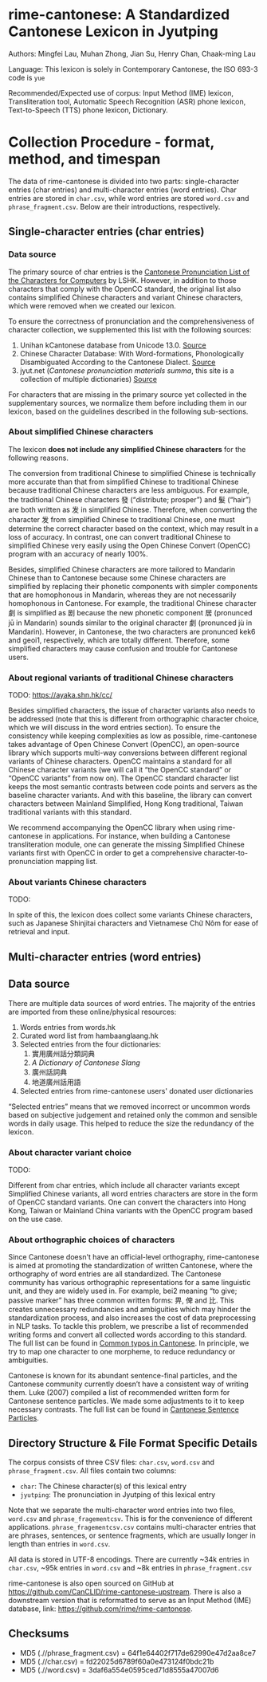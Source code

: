 # rime-cantonese: A Standardized Cantonese Lexicon in Jyutping

Authors: Mingfei Lau, Muhan Zhong, Jian Su, Henry Chan, Chaak-ming Lau

Language: This lexicon is solely in Contemporary Cantonese, the ISO 693-3 code is `yue`

Recommended/Expected use of corpus: Input Method (IME) lexicon, Transliteration tool, Automatic Speech Recognition (ASR) phone lexicon, Text-to-Speech (TTS) phone lexicon, Dictionary.

# Collection Procedure - format, method, and timespan

The data of rime-cantonese is divided into two parts: single-character entries (char entries) and multi-character entries (word entries). Char entries are stored in `char.csv`, while word entries are stored `word.csv` and `phrase_fragment.csv`. Below are their introductions, respectively.

## Single-character entries (char entries)

### Data source

The primary source of char entries is the [Cantonese Pronunciation List of the Characters for Computers](https://github.com/lshk-org/jyutping-table) by LSHK. However, in addition to those characters that comply with the OpenCC standard, the original list also contains simplified Chinese characters and variant Chinese characters, which were removed when we created our lexicon.

To ensure the correctness of pronunciation and the comprehensiveness of character collection, we supplemented this list with the following sources:

1. Unihan kCantonese database from Unicode 13.0. [Source](https://unicode.org/reports/tr38/)
1. Chinese Character Database: With Word-formations, Phonologically Disambiguated According to the Cantonese Dialect. [Source](https://humanum.arts.cuhk.edu.hk/Lexis/lexi-can/)
1. jyut.net (_Cantonese pronunciation materials summa_, this site is a collection of multiple dictionaries) [Source](https://jyut.net/)

For characters that are missing in the primary source yet collected in the supplementary sources, we normalize them before including them in our lexicon, based on the guidelines described in the following sub-sections.

### About simplified Chinese characters

The lexicon **does not include any simplified Chinese characters** for the following reasons.

The conversion from traditional Chinese to simplified Chinese is technically more accurate than that from simplified Chinese to traditional Chinese because traditional Chinese characters are less ambiguous. For example, the traditional Chinese characters 發 (“distribute; prosper”) and 髮 (“hair”) are both written as 发 in simplified Chinese. Therefore, when converting the character 发 from simplified Chinese to traditional Chinese, one must determine the correct character based on the context, which may result in a loss of accuracy. In contrast, one can convert traditional Chinese to simplified Chinese very easily using the Open Chinese Convert (OpenCC) program with an accuracy of nearly 100%.

Besides, simplified Chinese characters are more tailored to Mandarin Chinese than to Cantonese because some Chinese characters are simplified by replacing their phonetic components with simpler components that are homophonous in Mandarin, whereas they are not necessarily homophonous in Cantonese. For example, the traditional Chinese character 劇 is simplified as 剧 because the new phonetic component 居 (pronunced jū in Mandarin) sounds similar to the original character 劇 (pronunced jù in Mandarin). However, in Cantonese, the two characters are pronunced kek6 and geoi1, respectively, which are totally different. Therefore, some simplified characters may cause confusion and trouble for Cantonese users.

### About regional variants of traditional Chinese characters

TODO: https://ayaka.shn.hk/cc/

Besides simplified characters, the issue of character variants also needs to be addressed (note that this is different from orthographic character choice, which we will discuss in the word entries section). To ensure the consistency while keeping complexities as low as possible, rime-cantonese takes advantage of Open Chinese Convert (OpenCC), an open-source library which supports multi-way conversions between different regional variants of Chinese characters. OpenCC maintains a standard for all Chinese character variants (we will call it “the OpenCC standard” or “OpenCC variants” from now on). The OpenCC standard character list keeps the most semantic contrasts between code points and servers as the baseline character variants. And with this baseline, the library can convert characters between Mainland Simplified, Hong Kong traditional, Taiwan traditional variants with this standard.

We recommend accompanying the OpenCC library when using rime-cantonese in applications. For instance, when building a Cantonese transliteration module, one can generate the missing Simplified Chinese variants first with OpenCC in order to get a comprehensive character-to-pronunciation mapping list.

### About variants Chinese characters

TODO:

In spite of this, the lexicon does collect some variants Chinese characters, such as Japanese Shinjitai characters and Vietnamese Chữ Nôm for ease of retrieval and input.

## Multi-character entries (word entries)

## Data source

There are multiple data sources of word entries. The majority of the entries are imported from these online/physical resources:

1. Words entries from words.hk
1. Curated word list from hambaanglaang.hk
1. Selected entries from the four dictionaries:
   1. 實用廣州話分類詞典
   1. _A Dictionary of Cantonese Slang_
   1. 廣州話詞典
   1. 地道廣州話用語
1. Selected entries from rime-cantonese users' donated user dictionaries

“Selected entries” means that we removed incorrect or uncommon words based on subjective judgement and retained only the common and sensible words in daily usage. This helped to reduce the size the redundancy of the lexicon.

### About character variant choice

TODO:

Different from char entries, which include all character variants except Simplified Chinese variants, all word entries characters are store in the form of OpenCC standard variants. One can convert the characters into Hong Kong, Taiwan or Mainland China variants with the OpenCC program based on the use case.

### About orthographic choices of characters

Since Cantonese doesn't have an official-level orthography, rime-cantonese is aimed at promoting the standardization of written Cantonese, where the orthography of word entries are all standardized. The Cantonese community has various orthographic representations for a same linguistic unit, and they are widely used in. For example, bei2 meaning “to give; passive marker” has three common written forms: 畀, 俾 and 比. This creates unnecessary redundancies and ambiguities which may hinder the standardization process, and also increases the cost of data preprocessing in NLP tasks. To tackle this problem, we prescribe a list of recommended writing forms and convert all collected words according to this standard. The full list can be found in [Common typos in Cantonese](https://jyutping.org/en/blog/typo/). In principle, we try to map one character to one morpheme, to reduce redundancy or ambiguities.

Cantonese is known for its abundant sentence-final particles, and the Cantonese community currently doesn’t have a consistent way of writing them. Luke (2007) compiled a list of recommended written form for Cantonese sentence particles. We made some adjustments to it to keep necessary contrasts. The full list can be found in [Cantonese Sentence Particles](https://jyutping.org/en/blog/particles/).

## Directory Structure & File Format Specific Details

The corpus consists of three CSV files: `char.csv`, `word.csv` and `phrase_fragment.csv`. All files contain two columns:

- `char`: The Chinese character(s) of this lexical entry
- `jyutping`: The pronunciation in Jyutping of this lexical entry

Note that we separate the multi-character word entries into two files, `word.csv` and `phrase_fragementcsv`. This is for the convenience of different applications. `phrase_fragementcsv.csv` contains multi-character entries that are phrases, sentences, or sentence fragments, which are usually longer in length than entries in `word.csv`.

All data is stored in UTF-8 encodings. There are currently ~34k entries in `char.csv`, ~95k entries in `word.csv` and ~8k entries in `phrase_fragment.csv`

rime-cantonese is also open sourced on GitHub at <https://github.com/CanCLID/rime-cantonese-upstream>. There is also a downstream version that is reformatted to serve as an Input Method (IME) database, link: <https://github.com/rime/rime-cantonese>.

## Checksums

- MD5 (.//phrase_fragment.csv) = 64f1e64402f717de62990e47d2aa8ce7
- MD5 (.//char.csv) = fd22025d6789f60a0e473124f0bdc21b
- MD5 (.//word.csv) = 3daf6a554e0595ced71d8555a47007d6
